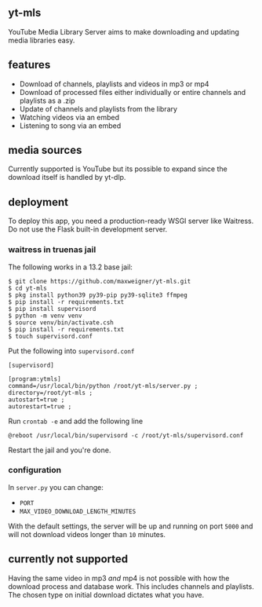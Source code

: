 ## yt-mls
YouTube Media Library Server aims to make downloading and updating media libraries easy.


## features
- Download of channels, playlists and videos in mp3 or mp4
- Download of processed files either individually or entire channels and playlists as a .zip
- Update of channels and playlists from the library
- Watching videos via an embed
- Listening to song via an embed

## media sources
Currently supported is YouTube but its possible to expand since the download itself is handled by yt-dlp.


## deployment
To deploy this app, you need a production-ready WSGI server like Waitress. Do not use the Flask built-in development server.


### waitress in truenas jail
The following works in a 13.2 base jail:
```
$ git clone https://github.com/maxweigner/yt-mls.git
$ cd yt-mls
$ pkg install python39 py39-pip py39-sqlite3 ffmpeg
$ pip install -r requirements.txt
$ pip install supervisord
$ python -m venv venv
$ source venv/bin/activate.csh
$ pip install -r requirements.txt
$ touch supervisord.conf
```
Put the following into `supervisord.conf`
```
[supervisord]

[program:ytmls]
command=/usr/local/bin/python /root/yt-mls/server.py ;
directory=/root/yt-mls ;
autostart=true ;
autorestart=true ;
```
Run `crontab -e` and add the following line
```
@reboot /usr/local/bin/supervisord -c /root/yt-mls/supervisord.conf
```
Restart the jail and you're done.


### configuration

In `server.py` you can change:
- `PORT`
- `MAX_VIDEO_DOWNLOAD_LENGTH_MINUTES`

With the default settings, the server will be up and running on port `5000` and will not download videos longer than `10` minutes.


## currently not supported
Having the same video in mp3 _and_ mp4 is not possible with how the download process and database work. This includes channels and playlists. The chosen type on initial download dictates what you have.
